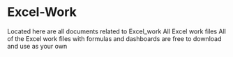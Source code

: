 # Excel-Work
Located here are all documents related to Excel_work
All Excel work files
All of the Excel work files with formulas and dashboards are free to download and use as your own 
